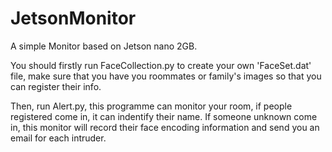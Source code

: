 # JetsonMonitor
A simple Monitor based on Jetson nano 2GB.

You should firstly run FaceCollection.py to create your own 'FaceSet.dat' file, make sure that you have you roommates or family's images so that you can register their info.

Then, run Alert.py, this programme can monitor your room, if people registered come in, it can indentify their name. If someone unknown come in, this monitor will record their face encoding information and send you an email for each intruder.
